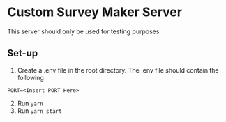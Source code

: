 # Custom Survey Maker Server
This server should only be used for testing purposes.
## Set-up
1. Create a .env file in the root directory.  The .env file should contain the following
```
PORT=<Insert PORT Here>
```
2. Run ```yarn``` 
3. Run ```yarn start```